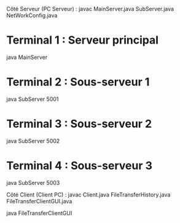 Côté Serveur (PC Serveur) :
javac MainServer.java SubServer.java NetWorkConfig.java

# Terminal 1 : Serveur principal
java MainServer

# Terminal 2 : Sous-serveur 1
java SubServer 5001

# Terminal 3 : Sous-serveur 2
java SubServer 5002

# Terminal 4 : Sous-serveur 3
java SubServer 5003

Côté Client (Client PC) :
javac Client.java FileTransferHistory.java FileTransferClientGUI.java

java FileTransferClientGUI
